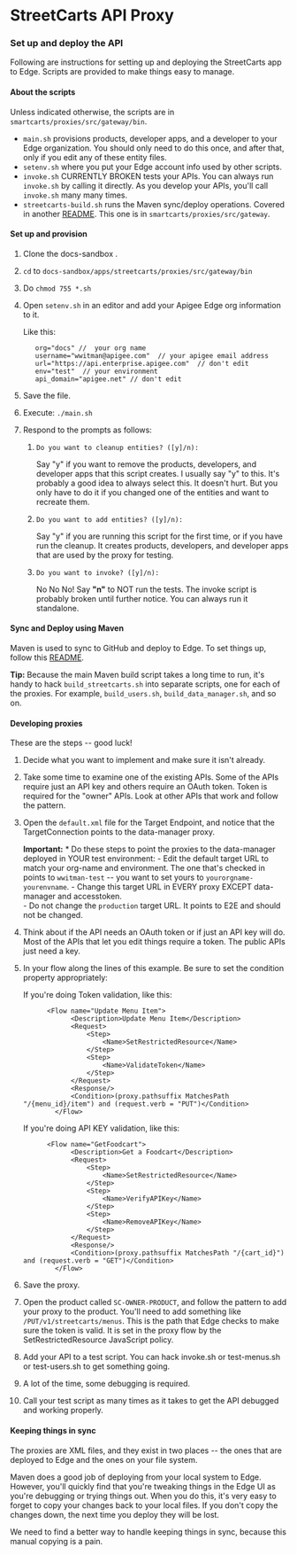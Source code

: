 # StreetCarts API Proxy

### Set up and deploy the API

Following are instructions for setting up and deploying the StreetCarts app to Edge. Scripts are provided to make things easy to manage. 


#### About the scripts

Unless indicated otherwise, the scripts are in `smartcarts/proxies/src/gateway/bin`.

* `main.sh` provisions products, developer apps, and a developer to your Edge organization. You should only need to do this once, and after that, only if you edit any of these entity files.  
* `setenv.sh` where you put your Edge account info used by other scripts. 
* `invoke.sh` CURRENTLY BROKEN tests your APIs. You can always run `invoke.sh` by calling it directly. As you develop your APIs, you'll call `invoke.sh` many many times.
* `streetcarts-build.sh` runs the Maven sync/deploy operations. Covered in another [README](https://github.com/apigee/docs-sandbox/tree/master/apps/streetcarts/proxies/src/gateway). This one is in `smartcarts/proxies/src/gateway`. 

#### Set up and provision

1. Clone the docs-sandbox .
2. `cd` to `docs-sandbox/apps/streetcarts/proxies/src/gateway/bin`
3. Do `chmod 755 *.sh`
4. Open `setenv.sh` in an editor and add your Apigee Edge org information to it. 

    Like this:
    ```
       org="docs" //  your org name
       username="wwitman@apigee.com"  // your apigee email address
       url="https://api.enterprise.apigee.com"  // don't edit
       env="test"  // your environment
       api_domain="apigee.net" // don't edit
    ```

5. Save the file.
4. Execute: `./main.sh`
5. Respond to the prompts as follows:

   1. `Do you want to cleanup entities? ([y]/n):`

       Say "y" if you want to remove the products, developers, and developer apps that this script creates. I usually say "y" to this. It's probably a good idea to always select this. It doesn't hurt. But you only have to do it if you changed one of the entities and want to recreate them. 

   2. `Do you want to add entities? ([y]/n):`

       Say "y" if you are running this script for the first time, or if you have run the cleanup. It creates products, developers, and developer apps that are used by the proxy for testing. 

   3. `Do you want to invoke? ([y]/n):`

       No No No! Say **"n"** to NOT run the tests. The invoke script is probably broken until further notice. You can always run it standalone. 


#### Sync and Deploy using Maven

Maven is used to sync to GitHub and deploy to Edge. To set things up, follow this [README](https://github.com/apigee/docs-sandbox/tree/master/apps/streetcarts/proxies/src/gateway). 

**Tip:** Because the main Maven build script takes a long time to run, it's handy to hack `build_streetcarts.sh` into separate scripts, one for each of the proxies. For example, `build_users.sh`, `build_data_manager.sh`, and so on.

#### Developing proxies

These are the steps -- good luck!

1. Decide what you want to implement and make sure it isn't already. 
3. Take some time to examine one of the existing APIs. Some of the APIs require just an API key and others require an OAuth token. Token is required for the "owner" APIs. Look at other APIs that work and follow the pattern.  
4. Open the `default.xml` file for the Target Endpoint, and notice that the TargetConnection points to the data-manager proxy. 

    **Important:** 
        * Do these steps to point the proxies to the data-manager deployed in YOUR test environment:
          - Edit the default target URL to match your org-name and environment. The one that's checked in points to `wwitman-test` -- you want to set yours to `yourorgname-yourenvname`. 
          - Change this target URL in EVERY proxy EXCEPT data-manager and accesstoken.  
          - Do not change the `production` target URL. It points to E2E and should not be changed. 
         
6. Think about if the API needs an OAuth token or if just an API key will do. Most of the APIs that let you edit things require a token. The public APIs just need a key.
7. In your flow along the lines of this example. Be sure to set the condition property appropriately:

   If you're doing Token validation, like this:

    ```
          <Flow name="Update Menu Item">
                <Description>Update Menu Item</Description>
                <Request>
                    <Step>
                        <Name>SetRestrictedResource</Name>
                    </Step>
                    <Step>
                        <Name>ValidateToken</Name>
                    </Step>
                </Request>
                <Response/>
                <Condition>(proxy.pathsuffix MatchesPath "/{menu_id}/item") and (request.verb = "PUT")</Condition>
            </Flow>
    ```

    If you're doing API KEY validation, like this:

    ```
          <Flow name="GetFoodcart">
                <Description>Get a Foodcart</Description>
                <Request>
                    <Step>
                        <Name>SetRestrictedResource</Name>
                    </Step>
                    <Step>
                        <Name>VerifyAPIKey</Name>
                    </Step>
                    <Step>
                        <Name>RemoveAPIKey</Name>
                    </Step>
                </Request>
                <Response/>
                <Condition>(proxy.pathsuffix MatchesPath "/{cart_id}") and (request.verb = "GET")</Condition>
            </Flow>
    ```


8. Save the proxy.
9. Open the product called `SC-OWNER-PRODUCT`, and follow the pattern to add your proxy to the product. You'll need to add something like `/PUT/v1/streetcarts/menus`. This is the path that Edge checks to make sure the token is valid. It is set in the proxy flow by the SetRestrictedResource JavaScript policy. 
10. Add your API to a test script. You can hack invoke.sh or test-menus.sh or test-users.sh to get something going. 
11. A lot of the time, some debugging is required. 
11. Call your test script as many times as it takes to get the API debugged and working properly. 

#### Keeping things in sync

The proxies are XML files, and they exist in two places -- the ones that are deployed to Edge and the ones on your file system. 

Maven does a good job of deploying from your local system to Edge. However, you'll quickly find that you're tweaking things in the Edge UI as you're debugging or trying things out. When you do this, it's very easy to forget to copy your changes back to your local files. If you don't copy the changes down, the next time you deploy they will be lost. 

We need to find a better way to handle keeping things in sync, because this manual copying is a pain. 

